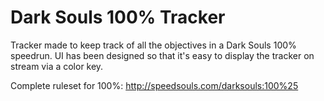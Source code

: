 # Dark Souls 100% Tracker

Tracker made to keep track of all the objectives in a Dark Souls 100% speedrun. UI has been designed so that it's easy to display the tracker on stream via a color key. 

Complete ruleset for 100%: http://speedsouls.com/darksouls:100%25
